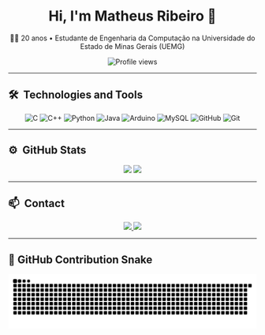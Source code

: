 <h1 align="center">Hi, I'm Matheus Ribeiro 👋</h1>

<p align="center"> 
  🧑‍💻 20 anos • Estudante de Engenharia da Computação na Universidade do Estado de Minas Gerais (UEMG)
</p>

<p align="center">
  <img src="https://komarev.com/ghpvc/?username=Matheusr77&color=yellow" alt="Profile views" />
</p>

---

## 🛠️ &nbsp;Technologies and Tools

<div align="center">
  <img alt="C" height="40" src="https://cdn.jsdelivr.net/gh/devicons/devicon/icons/c/c-original.svg" />
  <img alt="C++" height="40" src="https://cdn.jsdelivr.net/gh/devicons/devicon/icons/cplusplus/cplusplus-original.svg" />
  <img alt="Python" height="40" src="https://cdn.jsdelivr.net/gh/devicons/devicon/icons/python/python-original-wordmark.svg" />
  <img alt="Java" height="40" src="https://cdn.jsdelivr.net/gh/devicons/devicon/icons/java/java-original-wordmark.svg" />
  <img alt="Arduino" height="40" src="https://cdn.jsdelivr.net/gh/devicons/devicon/icons/arduino/arduino-original-wordmark.svg" />
  <img alt="MySQL" height="40" src="https://cdn.jsdelivr.net/gh/devicons/devicon/icons/mysql/mysql-original-wordmark.svg" />
  <img alt="GitHub" height="40" src="https://cdn.jsdelivr.net/gh/devicons/devicon/icons/github/github-original-wordmark.svg" />
  <img alt="Git" height="40" src="https://cdn.jsdelivr.net/gh/devicons/devicon/icons/git/git-original-wordmark.svg" />
</div>


---

## ⚙️ &nbsp;GitHub Stats

<div align="center">
  <img width="49%" src="https://github-readme-stats.vercel.app/api?username=Matheusr77&show_icons=true&theme=algolia&include_all_commits=true&count_private=true" />
  <img width="42%" src="https://github-readme-stats.vercel.app/api/top-langs/?username=Matheusr77&layout=compact&langs_count=10&theme=algolia" />
</div>

---

## 📫 &nbsp;Contact

<p align="center">
  <a href="mailto:matheusrib0707@gmail.com" target="_blank">
    <img src="https://img.shields.io/badge/Gmail-D14836?style=for-the-badge&logo=gmail&logoColor=white" />
  </a>
  <a href="https://www.linkedin.com/in/matheus-ribeiro-de-oliveira-5a6785269" target="_blank">
    <img src="https://img.shields.io/badge/LinkedIn-0077B5?style=for-the-badge&logo=linkedin&logoColor=white" />
  </a>
</p>

---

## 🐍 GitHub Contribution Snake

<picture>
  <source media="(prefers-color-scheme: dark)" srcset="https://raw.githubusercontent.com/Matheusr77/Matheusr77/output/github-contribution-grid-snake-dark.svg">
  <source media="(prefers-color-scheme: light)" srcset="https://raw.githubusercontent.com/Matheusr77/Matheusr77/output/github-contribution-grid-snake.svg">
  <img alt="github contribution grid snake animation" src="https://raw.githubusercontent.com/Matheusr77/Matheusr77/output/github-contribution-grid-snake.svg">
</picture>
